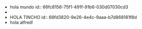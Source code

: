 - hola mundo
  id:: 66fc8156-75f1-491f-91b6-030d07030cd3
-
- HOLA TINCHO
  id:: 66fd3820-9e26-4e4c-9aaa-b7d868181f8d
- hola alfred!